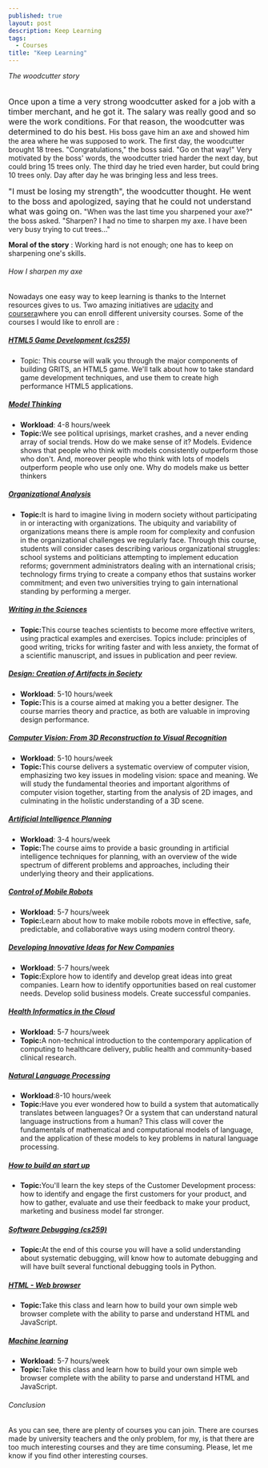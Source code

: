 ```yaml
---
published: true
layout: post
description: Keep Learning
tags: 
  - Courses
title: "Keep Learning"
---
```


<h6 style="margin-top: 0;">The woodcutter story</h6>
<span style="font-size: medium;">Once upon a time a very strong woodcutter asked for a job with a timber merchant, and he got it. The salary was really good and so were the work conditions. For that reason, the woodcutter was determined to do his best.</span>
His boss gave him an axe and showed him the area where he was supposed to work. The first day, the woodcutter brought 18 trees. "Congratulations," the boss said. "Go on that way!" Very motivated by the boss' words, the woodcutter tried harder the next day, but could bring 15 trees only. The third day he tried even harder, but could bring 10 trees only. Day after day he was bringing less and less trees.

<!-- more -->

<span style="font-size: medium;"><!--more-->"I must be losing my strength", the woodcutter thought. He went to the boss and apologized, saying that he could not understand what was going on.</span> "When was the last time you sharpened your axe?" the boss asked. "Sharpen? I had no time to sharpen my axe. I have been very busy trying to cut trees..."

<strong>Moral of the story</strong> : Working hard is not enough; one has to keep on sharpening one's skills.
<h6>How I sharpen my axe</h6>
Nowadays one easy way to keep learning is thanks to the Internet resources gives to us. Two amazing initiatives are <a title="udacity" href="http://www.udacity.com" target="_blank">udacity</a> and <a title="coursera" href="https://www.coursera.org" target="_blank">coursera</a>where you can enroll different university courses. Some of the courses I would like to enroll are :
<h5><a title="HTML5 Game Development (cs255)" href="http://www.udacity.com/overview/Course/cs255/CourseRev/1?utm_source=udacity&amp;utm_medium=newsletter&amp;utm_campaign=october" target="_blank">HTML5 Game Development (cs255)</a></h5>
<ul>
	<li>Topic: This course will walk you through the major components of building GRITS, an HTML5 game. We'll talk about how to take standard game development techniques, and use them to create high performance HTML5 applications.</li>
</ul>
<h5><a title="Model Thinking" href="https://www.coursera.org/course/modelthinking" target="_blank">Model Thinking</a></h5>
<ul>
	<li><strong>Workload</strong>: 4-8 hours/week</li>
	<li><strong>Topic:</strong>We see political uprisings, market crashes, and a never ending array of social trends. How do we make sense of it? Models. Evidence shows that people who think with models consistently outperform those who don't. And, moreover people who think with lots of models outperform people who use only one. Why do models make us better thinkers</li>
</ul>
<h5><a title="Organizational Analysis" href="https://www.coursera.org/course/organalysis" target="_blank">Organizational Analysis</a></h5>
<ul>
	<li><strong>Topic:</strong>It is hard to imagine living in modern society without participating in or interacting with organizations. The ubiquity and variability of organizations means there is ample room for complexity and confusion in the organizational challenges we regularly face. Through this course, students will consider cases describing various organizational struggles: school systems and politicians attempting to implement education reforms; government administrators dealing with an international crisis; technology firms trying to create a company ethos that sustains worker commitment; and even two universities trying to gain international standing by performing a merger.</li>
</ul>
<h5><a title="Writing in the Sciences" href="https://www.coursera.org/course/sciwrite" target="_blank">Writing in the Sciences</a></h5>
<ul>
	<li><strong>Topic:</strong>This course teaches scientists to become more effective writers, using practical examples and exercises. Topics include: principles of good writing, tricks for writing faster and with less anxiety, the format of a scientific manuscript, and issues in publication and peer review.</li>
</ul>
<h5><a title="Design: Creation of Artifacts in Society" href="https://www.coursera.org/course/design" target="_blank">Design: Creation of Artifacts in Society</a></h5>
<ul>
	<li><strong>Workload</strong>: 5-10 hours/week</li>
	<li><strong>Topic:</strong>This is a course aimed at making you a better designer. The course marries theory and practice, as both are valuable in improving design performance.</li>
</ul>
<h5><a title="Computer Vision: From 3D Reconstruction to Visual Recognition" href="https://www.coursera.org/course/computervision" target="_blank">Computer Vision: From 3D Reconstruction to Visual Recognition</a></h5>
<ul>
	<li><strong>Workload</strong>: 5-10 hours/week</li>
	<li><strong>Topic:</strong>This course delivers a systematic overview of computer vision, emphasizing two key issues in modeling vision: space and meaning. We will study the fundamental theories and important algorithms of computer vision together, starting from the analysis of 2D images, and culminating in the holistic understanding of a 3D scene.</li>
</ul>
<h5><a title="Artificial Intelligence Planning" href="https://www.coursera.org/course/aiplan" target="_blank">Artificial Intelligence Planning</a></h5>
<ul>
	<li><strong>Workload</strong>: 3-4 hours/week</li>
	<li><strong>Topic:</strong>The course aims to provide a basic grounding in artificial intelligence techniques for planning, with an overview of the wide spectrum of different problems and approaches, including their underlying theory and their applications.</li>
</ul>
<h5><a title="Control of Mobile Robots" href="https://www.coursera.org/course/conrob" target="_blank">Control of Mobile Robots</a></h5>
<ul>
	<li><strong>Workload</strong>: 5-7 hours/week</li>
	<li><strong>Topic:</strong>Learn about how to make mobile robots move in effective, safe, predictable, and collaborative ways using modern control theory.</li>
</ul>
<h5><a title="Developing Innovative Ideas for New Companies" href="https://www.coursera.org/course/innovativeideas" target="_blank">Developing Innovative Ideas for New Companies</a></h5>
<ul>
	<li><strong>Workload</strong>: 5-7 hours/week</li>
	<li><strong>Topic:</strong>Explore how to identify and develop great ideas into great companies. Learn how to identify opportunities based on real customer needs. Develop solid business models. Create successful companies.</li>
</ul>
<h5><a title="Health Informatics in the Cloud" href="href=" target="_blank">Health Informatics in the Cloud</a></h5>
<ul>
	<li><strong>Workload</strong>: 5-7 hours/week</li>
	<li><strong>Topic:</strong>A non-technical introduction to the contemporary application of computing to healthcare delivery, public health and community-based clinical research.</li>
</ul>
<h5><a title="Natural Language Processing" href="href=" target="_blank">Natural Language Processing</a></h5>
<ul>
	<li><strong>Workload</strong>:8-10 hours/week</li>
	<li><strong>Topic:</strong>Have you ever wondered how to build a system that automatically translates between languages? Or a system that can understand natural language instructions from a human? This class will cover the fundamentals of mathematical and computational models of language, and the application of these models to key problems in natural language processing.</li>
</ul>
<h5><a title="How to build an start up" href="href=" target="_blank">How to build an start up</a></h5>
<ul>
	<li><strong>Topic:</strong>You'll learn the key steps of the Customer Development process: how to identify and engage the first customers for your product, and how to gather, evaluate and use their feedback to make your product, marketing and business model far stronger.</li>
</ul>
<h5><a title="Software Debugging (cs259)" href="http://www.udacity.com/overview/Course/cs259/CourseRev/1" target="_blank">Software Debugging (cs259)</a></h5>
<ul>
	<li><strong>Topic:</strong>At the end of this course you will have a solid understanding about systematic debugging, will know how to automate debugging and will have built several functional debugging tools in Python.</li>
</ul>
<h5><a title="HTML - Web browser" href="http://www.udacity.com/overview/Course/cs262/CourseRev/apr2012" target="_blank">HTML - Web browser</a></h5>
<ul>
	<li><strong>Topic:</strong>Take this class and learn how to build your own simple web browser complete with the ability to parse and understand HTML and JavaScript.</li>
</ul>
<h5><a title="Machine learning" href="https://www.coursera.org/course/machlearning" target="_blank">Machine learning</a></h5>
<ul>
	<li><strong>Workload</strong>: 5-7 hours/week</li>
	<li><strong>Topic:</strong>Take this class and learn how to build your own simple web browser complete with the ability to parse and understand HTML and JavaScript.</li>
</ul>
<h6>Conclusion</h6>
As you can see, there are plenty of courses you can join. There are courses made by university teachers and the only problem, for my, is that there are too much interesting courses and they are time consuming. Please, let me know if you find other interesting courses.
